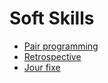 # Soft Skills

- [Pair programming](pair-programming.md)
- [Retrospective](retro.md)
- [Jour fixe](jf.md)